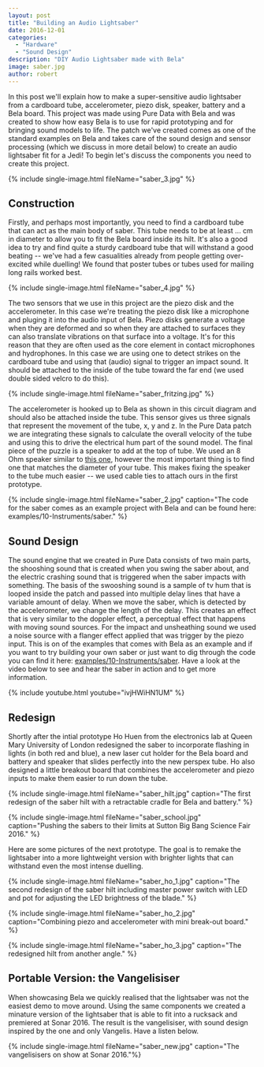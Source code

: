 ```yaml
---
layout: post
title: "Building an Audio Lightsaber"
date: 2016-12-01
categories:
  - "Hardware"
  - "Sound Design"
description: "DIY Audio Lightsaber made with Bela"
image: saber.jpg
author: robert
---
```


In this post we'll explain how to make a super-sensitive audio lightsaber from a cardboard tube, accelerometer, piezo disk, speaker, battery and a Bela board. This project was made using Pure Data with Bela and was created to show how easy Bela is to use for rapid prototyping and for bringing sound models to life. The patch we've created comes as one of the standard examples on Bela and takes care of the sound design and sensor processing (which we discuss in more detail below) to create an audio lightsaber fit for a Jedi! To begin let's discuss the components you need to create this project.

{% include single-image.html fileName="saber_3.jpg" %}

## Construction

Firstly, and perhaps most importantly, you need to find a cardboard tube that can act as the main body of saber. This tube needs to be at least ... cm in diameter to allow you to fit the Bela board inside its hilt. It's also a good idea to try and find quite a sturdy cardboard tube that will withstand a good beating -- we've had a few casualities already from people getting over-excited while duelling! We found that poster tubes or tubes used for mailing long rails worked best.

{% include single-image.html fileName="saber_4.jpg" %}

The two sensors that we use in this project are the piezo disk and the accelerometer. In this case we're treating the piezo disk like a microphone and pluging it into the audio input of Bela. Piezo disks generate a voltage when they are deformed and so when they are attached to surfaces they can also translate vibrations on that surface into a voltage. It's for this reason that they are often used as the core element in contact microphones and hydrophones. In this case we are using one to detect strikes on the cardboard tube and using that (audio) signal to trigger an impact sound. It should be attached to the inside of the tube toward the far end (we used double sided velcro to do this).

{% include single-image.html fileName="saber_fritzing.jpg" %}

The accelerometer is hooked up to Bela as shown in this circuit diagram and should also be attached inside the tube. This sensor gives us three signals that represent the movement of the tube, x, y and z. In the Pure Data patch we are integrating these signals to calculate the overall velocity of the tube and using this to drive the electrical hum part of the sound model. The final piece of the puzzle is a speaker to add at the top of tube. We used an 8 Ohm speaker similar to [this one](https://www.rapidonline.com/visaton-bg-13-17-20-p-round-full-range-speakers-8-ohm-554247), however the most important thing is to find one that matches the diameter of your tube. This makes fixing the speaker to the tube much easier -- we used cable ties to attach ours in the first prototype. 

{% include single-image.html fileName="saber_2.jpg" caption="The code for the saber comes as an example project with Bela and can be found here: examples/10-Instruments/saber." %}

## Sound Design

The sound engine that we created in Pure Data consists of two main parts, the shooshing sound that is created when you swing the saber about, and the electric crashing sound that is triggered when the saber impacts with something. The basis of the swooshing sound is a sample of tv hum that is looped inside the patch and passed into multiple delay lines that have a variable amount of delay. When we move the saber, which is detected by the accelerometer, we change the length of the delay. This creates an effect that is very similar to the doppler effect, a perceptual effect that happens with moving sound sources. For the impact and unsheathing sound we used a noise source with a flanger effect applied that was trigger by the piezo input. This is on of the examples that comes with Bela as an example and if you want to try building your own saber or just want to dig through the code you can find it here: [examples/10-Instruments/saber](https://github.com/BelaPlatform/Bela/tree/master/examples/10-Instruments). Have a look at the video below to see and hear the saber in action and to get more information.

{% include youtube.html youtube="ivjHWiHN1UM" %}

## Redesign

Shortly after the intial prototype Ho Huen from the electronics lab at Queen Mary University of London redesigned the saber to incorporate flashing in lights (in both red and blue), a new laser cut holder for the Bela board and battery and speaker that slides perfectly into the new perspex tube. Ho also designed a little breakout board that combines the accelerometer and piezo inputs to make them easier to run down the tube.

{% include single-image.html fileName="saber_hilt.jpg" caption="The first redesign of the saber hilt with a retractable cradle for Bela and battery." %}

{% include single-image.html fileName="saber_school.jpg" caption="Pushing the sabers to their limits at Sutton Big Bang Science Fair 2016." %}

Here are some pictures of the next prototype. The goal is to remake the lightsaber into a more lightweight version with brighter lights that can withstand even the most intense duelling.

{% include single-image.html fileName="saber_ho_1.jpg" caption="The second redesign of the saber hilt including master power switch with LED and pot for adjusting the LED brightness of the blade." %}

{% include single-image.html fileName="saber_ho_2.jpg" caption="Combining piezo and accelerometer with mini break-out board." %}

{% include single-image.html fileName="saber_ho_3.jpg" caption="The redesigned hilt from another angle." %}

## Portable Version: the Vangelisiser

When showcasing Bela we quickly realised that the lightsaber was not the easiest demo to move around. Using the same components we created a minature version of the lightsaber that is able to fit into a rucksack and premiered at Sonar 2016. The result is the vangelisiser, with sound design inspired by the one and only Vangelis. Have a listen below.

{% include single-image.html fileName="saber_new.jpg" caption="The vangelisisers on show at Sonar 2016."%}
